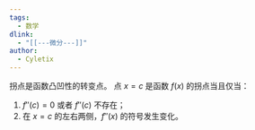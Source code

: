 ```yaml
---
tags:
  - 数学
dlink:
  - "[[---微分---]]"
author:
  - Cyletix
---
```

拐点是函数凸凹性的转变点。
点 $x=c$ 是函数 $f(x)$ 的拐点当且仅当：
1. $f''(c) = 0$ 或者 $f''(c)$ 不存在；
2. 在 $x=c$ 的左右两侧，$f''(x)$ 的符号发生变化。
